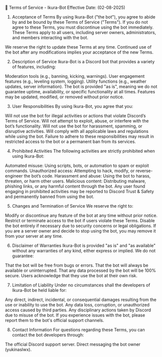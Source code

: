 📜 Terms of Service - Ikura-Bot
Effective Date: (02-08-2025)

1. Acceptance of Terms
By using Ikura-Bot ("the bot"), you agree to abide by and be bound by these Terms of Service ("Terms"). If you do not agree to these Terms, you must discontinue using the bot immediately. These Terms apply to all users, including server owners, administrators, and members interacting with the bot.

We reserve the right to update these Terms at any time. Continued use of the bot after any modifications implies your acceptance of the new Terms.

2. Description of Service
Ikura-Bot is a Discord bot that provides a variety of features, including:

Moderation tools (e.g., banning, kicking, warnings).
User engagement features (e.g., leveling system, logging).
Utility functions (e.g., weather updates, server information).
The bot is provided "as is", meaning we do not guarantee uptime, availability, or specific functionality at all times. Features may be updated, modified, or removed without prior notice.

3. User Responsibilities
By using Ikura-Bot, you agree that you:

Will not use the bot for illegal activities or actions that violate Discord’s Terms of Service.
Will not attempt to exploit, abuse, or interfere with the bot’s functionality.
Will not use the bot for harassment, spamming, or disruptive activities.
Will comply with all applicable laws and regulations while using the bot.
Failure to adhere to these responsibilities may result in restricted access to the bot or a permanent ban from its services.

4. Prohibited Activities
The following activities are strictly prohibited when using Ikura-Bot:

Automated misuse: Using scripts, bots, or automation to spam or exploit commands.
Unauthorized access: Attempting to hack, modify, or reverse-engineer the bot’s code.
Harassment and abuse: Using the bot to harass, threaten, or harm other users.
Malicious content: Distributing malware, phishing links, or any harmful content through the bot.
Any user found engaging in prohibited activities may be reported to Discord Trust & Safety and permanently banned from using the bot.

5. Changes and Termination of Service
We reserve the right to:

Modify or discontinue any feature of the bot at any time without prior notice.
Restrict or terminate access to the bot if users violate these Terms.
Disable the bot entirely if necessary due to security concerns or legal obligations.
If you are a server owner and decide to stop using the bot, you may remove it from your server at any time.

6. Disclaimer of Warranties
Ikura-Bot is provided "as is" and "as available" without any warranties of any kind, either express or implied. We do not guarantee:

That the bot will be free from bugs or errors.
That the bot will always be available or uninterrupted.
That any data processed by the bot will be 100% secure.
Users acknowledge that they use the bot at their own risk.

7. Limitation of Liability
Under no circumstances shall the developers of Ikura-Bot be held liable for:

Any direct, indirect, incidental, or consequential damages resulting from the use or inability to use the bot.
Any data loss, corruption, or unauthorized access caused by third parties.
Any disciplinary actions taken by Discord due to misuse of the bot.
If you experience issues with the bot, please report them to the bot's official support channels.

8. Contact Information
For questions regarding these Terms, you can contact the bot developers through:

The official Discord support server.
Direct messaging the bot owner (yukinaslwx).
